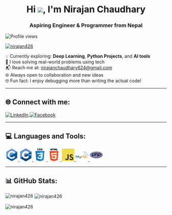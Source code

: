 <h1 align="center">Hi <img src="https://raw.githubusercontent.com/MartinHeinz/MartinHeinz/master/wave.gif" width="30px">, I'm Nirajan Chaudhary</h1>
<h3 align="center">Aspiring Engineer & Programmer from Nepal</h3>

<p align="left"> 
  <img src="https://komarev.com/ghpvc/?username=nirajan426&label=Profile%20Views&color=blueviolet&style=flat-square" alt="Profile views" />
</p>

<p align="left"> 
  <a href="https://github.com/Nirajan426#hi--im-nirajan-chaudhary">
    <img src="https://github-profile-trophy.vercel.app/?username=nirajan426" alt="nirajan426" />
  </a> 
</p>


💡 Currently exploring: **Deep Learning**, **Python Projects**, and **AI tools**  
🧠 I love solving real-world problems using tech  
📬 Reach me at: [nirajanchaudhary624@gmail.com](mailto:nirajanchaudhary624@gmail.com)  
🌐 Always open to collaboration and new ideas  
🤓 Fun fact: I enjoy debugging more than writing the actual code!


---

## **🌐 Connect with me:**
<p align="left">
<a href="https://www.linkedin.com/in/nirajan-chaudhary-08b494302/" target="_blank">
  <img align="center" src="https://raw.githubusercontent.com/rahuldkjain/github-profile-readme-generator/master/src/images/icons/Social/linked-in-alt.svg" alt="LinkedIn" height="30" width="40" />
</a>
<a href="https://www.facebook.com/profile.php?id=100039122022832" target="_blank">
  <img align="center" src="https://raw.githubusercontent.com/rahuldkjain/github-profile-readme-generator/master/src/images/icons/Social/facebook.svg" alt="Facebook" height="30" width="40" />
</a>
</p>

---

## **💻 Languages and Tools:**
<p align="left"> 
  <a href="https://www.cprogramming.com/" target="_blank" rel="noreferrer">
    <img src="https://raw.githubusercontent.com/devicons/devicon/master/icons/c/c-original.svg" alt="C" width="40" height="40"/>
  </a>
  <a href="https://www.w3schools.com/cpp/" target="_blank" rel="noreferrer">
    <img src="https://raw.githubusercontent.com/devicons/devicon/master/icons/cplusplus/cplusplus-original.svg" alt="C++" width="40" height="40"/>
  </a>
  <a href="https://www.w3schools.com/css/" target="_blank" rel="noreferrer">
    <img src="https://raw.githubusercontent.com/devicons/devicon/master/icons/css3/css3-original-wordmark.svg" alt="CSS3" width="40" height="40"/>
  </a>
  <a href="https://www.w3.org/html/" target="_blank" rel="noreferrer">
    <img src="https://raw.githubusercontent.com/devicons/devicon/master/icons/html5/html5-original-wordmark.svg" alt="HTML5" width="40" height="40"/>
  </a>
  <a href="https://developer.mozilla.org/en-US/docs/Web/JavaScript" target="_blank" rel="noreferrer">
    <img src="https://raw.githubusercontent.com/devicons/devicon/master/icons/javascript/javascript-original.svg" alt="JavaScript" width="40" height="40"/>
  </a>
  <a href="https://www.mysql.com/" target="_blank" rel="noreferrer">
    <img src="https://raw.githubusercontent.com/devicons/devicon/master/icons/mysql/mysql-original-wordmark.svg" alt="MySQL" width="40" height="40"/>
  </a>
  <a href="https://www.php.net" target="_blank" rel="noreferrer">
    <img src="https://raw.githubusercontent.com/devicons/devicon/master/icons/php/php-original.svg" alt="PHP" width="40" height="40"/>
  </a>
</p>

---

## **📊 GitHub Stats:**
<p><img align="left" src="https://github-readme-stats.vercel.app/api/top-langs?username=nirajan426&show_icons=true&locale=en&layout=compact" alt="nirajan426" /></p>

<p>&nbsp;<img align="center" src="https://github-readme-stats.vercel.app/api?username=nirajan426&show_icons=true&locale=en" alt="nirajan426" /></p>

<p><img align="center" src="https://github-readme-streak-stats.herokuapp.com/?user=nirajan426&" alt="nirajan426" /></p>
